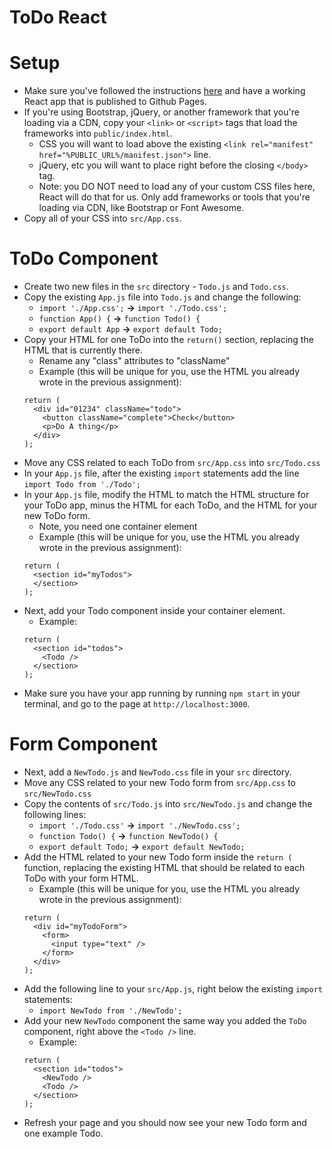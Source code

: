 # ToDo React

# Setup
- Make sure you've followed the instructions [here](todo_setup_instructions.md) and have a working React app that is published to Github Pages.
- If you're using Bootstrap, jQuery, or another framework that you're loading via a CDN, copy your `<link>` or `<script>` tags that load the frameworks into `public/index.html`.
  - CSS you will want to load above the existing `<link rel="manifest" href="%PUBLIC_URL%/manifest.json">` line.
  - jQuery, etc you will want to place right before the closing `</body>` tag.
  - Note: you DO NOT need to load any of your custom CSS files here, React will do that for us. Only add frameworks or tools that you're loading via CDN, like Bootstrap or Font Awesome.
- Copy all of your CSS into `src/App.css`.

# ToDo Component
- Create two new files in the `src` directory - `Todo.js` and `Todo.css`.
- Copy the existing `App.js` file into `Todo.js` and change the following:
  - `import './App.css';` **->** `import './Todo.css';`
  - `function App() {` **->** `function Todo() {`
  - `export default App` **->** `export default Todo;`
- Copy your HTML for one ToDo into the `return()` section, replacing the HTML that is currently there.
  - Rename any "class" attributes to "className"
  - Example (this will be unique for you, use the HTML you already wrote in the previous assignment):
  ```
  return (
    <div id="01234" className="todo">
      <button className="complete">Check</button>
      <p>Do A thing</p>
    </div>
  );
  ```
- Move any CSS related to each ToDo from `src/App.css` into `src/Todo.css`
- In your `App.js` file, after the existing `import` statements add the line `import Todo from './Todo';`
- In your `App.js` file, modify the HTML to match the HTML structure for your ToDo app, minus the HTML for each ToDo, and the HTML for your new ToDo form.
  - Note, you need one container element
  - Example (this will be unique for you, use the HTML you already wrote in the previous assignment):
  ```
  return (
    <section id="myTodos">
    </section>
  );
  ```
- Next, add your Todo component inside your container element.
  - Example:
  ```
  return (
    <section id="todos">
      <Todo />
    </section>
  );
  ```
- Make sure you have your app running by running `npm start` in your terminal, and go to the page at `http://localhost:3000`.

# Form Component
- Next, add a `NewTodo.js` and `NewTodo.css` file in your `src` directory.
- Move any CSS related to your new Todo form from `src/App.css` to `src/NewTodo.css`
- Copy the contents of `src/Todo.js` into `src/NewTodo.js` and change the following lines:
  - `import './Todo.css'` **->** `import './NewTodo.css';`
  - `function Todo() {` **->** `function NewTodo() {`
  - `export default Todo;` **->** `export default NewTodo;`
- Add the HTML related to your new Todo form inside the `return (` function, replacing the existing HTML that should be related to each ToDo with your form HTML.
  - Example (this will be unique for you, use the HTML you already wrote in the previous assignment):
  ```
  return (
    <div id="myTodoForm">
      <form>
        <input type="text" />
      </form>
    </div>
  );
  ```
- Add the following line to your `src/App.js`, right below the existing `import` statements:
  - `import NewTodo from './NewTodo';`
- Add your new `NewTodo` component the same way you added the `ToDo` component, right above the `<Todo />` line.
  - Example:
  ```
  return (
    <section id="todos">
      <NewTodo />
      <Todo />
    </section>
  );
  ```
- Refresh your page and you should now see your new Todo form and one example Todo.
